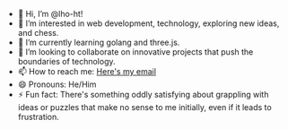 - 👋 Hi, I’m @lho-ht!
- 👀 I’m interested in web development, technology, exploring new ideas, and chess.
- 🌱 I’m currently learning golang and three.js.
- 💞️ I’m looking to collaborate on innovative projects that push the boundaries of technology.
- 📫 How to reach me: [Here's my email](mailto:lho-lt@proton.me)
- 😄 Pronouns: He/Him
- ⚡ Fun fact: There's something oddly satisfying about grappling with ideas or puzzles that make no sense to me initially, even if it leads to frustration.
